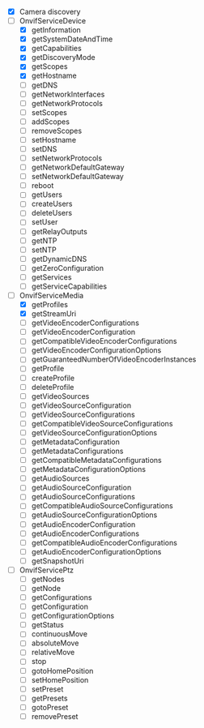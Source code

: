 - [X] Camera discovery
- [ ] OnvifServiceDevice
  - [X] getInformation
  - [X] getSystemDateAndTime
  - [X] getCapabilities
  - [X] getDiscoveryMode
  - [X] getScopes
  - [X] getHostname
  - [ ] getDNS
  - [ ] getNetworkInterfaces
  - [ ] getNetworkProtocols
  - [ ] setScopes
  - [ ] addScopes
  - [ ] removeScopes
  - [ ] setHostname
  - [ ] setDNS
  - [ ] setNetworkProtocols
  - [ ] getNetworkDefaultGateway
  - [ ] setNetworkDefaultGateway
  - [ ] reboot
  - [ ] getUsers
  - [ ] createUsers
  - [ ] deleteUsers
  - [ ] setUser
  - [ ] getRelayOutputs
  - [ ] getNTP
  - [ ] setNTP
  - [ ] getDynamicDNS
  - [ ] getZeroConfiguration
  - [ ] getServices
  - [ ] getServiceCapabilities
- [ ] OnvifServiceMedia
  - [X] getProfiles
  - [X] getStreamUri
  - [ ] getVideoEncoderConfigurations
  - [ ] getVideoEncoderConfiguration
  - [ ] getCompatibleVideoEncoderConfigurations
  - [ ] getVideoEncoderConfigurationOptions
  - [ ] getGuaranteedNumberOfVideoEncoderInstances
  - [ ] getProfile
  - [ ] createProfile
  - [ ] deleteProfile
  - [ ] getVideoSources
  - [ ] getVideoSourceConfiguration
  - [ ] getVideoSourceConfigurations
  - [ ] getCompatibleVideoSourceConfigurations
  - [ ] getVideoSourceConfigurationOptions
  - [ ] getMetadataConfiguration
  - [ ] getMetadataConfigurations
  - [ ] getCompatibleMetadataConfigurations
  - [ ] getMetadataConfigurationOptions
  - [ ] getAudioSources
  - [ ] getAudioSourceConfiguration
  - [ ] getAudioSourceConfigurations
  - [ ] getCompatibleAudioSourceConfigurations
  - [ ] getAudioSourceConfigurationOptions
  - [ ] getAudioEncoderConfiguration
  - [ ] getAudioEncoderConfigurations
  - [ ] getCompatibleAudioEncoderConfigurations
  - [ ] getAudioEncoderConfigurationOptions
  - [ ] getSnapshotUri
- [ ] OnvifServicePtz
  - [ ] getNodes
  - [ ] getNode
  - [ ] getConfigurations
  - [ ] getConfiguration
  - [ ] getConfigurationOptions
  - [ ] getStatus
  - [ ] continuousMove
  - [ ] absoluteMove
  - [ ] relativeMove
  - [ ] stop
  - [ ] gotoHomePosition
  - [ ] setHomePosition
  - [ ] setPreset
  - [ ] getPresets
  - [ ] gotoPreset
  - [ ] removePreset
